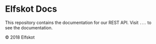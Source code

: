 # Elfskot Docs

This repository contains the documentation for our REST API. Visit `...` to see the documentation. 

© 2018 Elfskot


